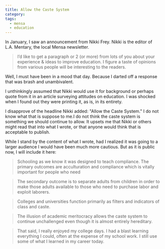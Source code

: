```yaml
---
title: Allow the Caste System
category:
tags:
  - mensa
  - education
---
```


In January, I saw an announcement from Nikki Frey. Nikki is the editor of L.A.
Mentary, the local Mensa newsletter.

> I’d like to get a paragraph or 2 (or more) from lots of you about your
> experience & ideas to improve education.  I figure a taste of opinions from
> various people will be interesting to the readers.

Well, I must have been in a mood that day. Because I darted off a response that
was brash and unambivalent.

I unthinkingly assumed that Nikki would use it for background or perhaps
quote from it in an article surveying attitudes on education. I was shocked when
I found out they were printing it, as is, in its entirety.

I disapprove of the headline Nikki added: "Allow the Caste System." I do not
know what that is suppose to me.I do not think the caste system is something we
should continue to allow. It upsets me that Nikki or others might read that into
what I wrote, or that anyone would think that is acceptable to publish.

While I stand by the content of what I wrote, had I realized it was going to a
larger audience I would have been much more cautious. But as it is public now, I
will include it here:

> Schooling as we know it was designed to teach compliance. The primary outcomes
> are acculturation and compliance which is vitally important for people who
> need

> The secondary outcome is to separate adults from children in order to make
> those adults available to those who need to purchase labor and exploit
> laborers.

> Colleges and universities function primarily as filters and indicators of
> class and caste.

> The illusion of academic meritocracy allows the caste system to continue
> unchallenged even though it is almost entirely hereditary.

> That said, I really enjoyed my college days. I had a blast learning everything
> I could, often at the expense of my school work. I still use some of what I
> learned in my career today.
